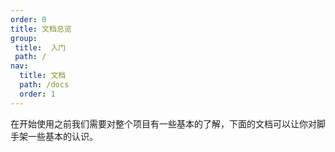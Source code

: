 ```yaml
---
order: 0
title: 文档总览
group:
 title:  入门
 path: /
nav: 
  title: 文档
  path: /docs
  order: 1
---
```


在开始使用之前我们需要对整个项目有一些基本的了解，下面的文档可以让你对脚手架一些基本的认识。
